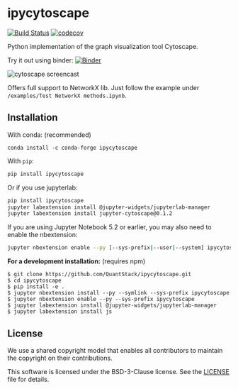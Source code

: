 # ipycytoscape

[![Build Status](https://travis-ci.org/Quantstack/ipycytoscape.svg?branch=master)](https://travis-ci.org/Quantstack/ipycytoscape)
[![codecov](https://codecov.io/gh/Quantstack/ipycytoscape/branch/master/graph/badge.svg)](https://codecov.io/gh/Quantstack/ipycytoscape)

Python implementation of the graph visualization tool Cytoscape.

Try it out using binder: [![Binder](https://mybinder.org/badge_logo.svg)](https://mybinder.org/v2/gh/QuantStack/ipycytoscape/stable?filepath=examples)

![cytoscape screencast](https://user-images.githubusercontent.com/17600982/76328068-bbbbcf00-62e2-11ea-93ed-01ba392ac50c.gif)

Offers full support to NetworkX lib. Just follow the example under `/examples/Test NetworkX methods.ipynb`.

## Installation

With conda: (recommended)

```
conda install -c conda-forge ipycytoscape
```

With `pip`:

```bash
pip install ipycytoscape
```

Or if you use jupyterlab:

```bash
pip install ipycytoscape
jupyter labextension install @jupyter-widgets/jupyterlab-manager
jupyter labextension install jupyter-cytoscape@0.1.2
```

If you are using Jupyter Notebook 5.2 or earlier, you may also need to enable
the nbextension:
```bash
jupyter nbextension enable --py [--sys-prefix|--user|--system] ipycytoscape
```

**For a development installation:** (requires npm)

```
$ git clone https://github.com/QuantStack/ipycytoscape.git
$ cd ipycytoscape
$ pip install -e .
$ jupyter nbextension install --py --symlink --sys-prefix ipycytoscape
$ jupyter nbextension enable --py --sys-prefix ipycytoscape
$ jupyter labextension install @jupyter-widgets/jupyterlab-manager
$ jupyter labextension install js
```

## License

We use a shared copyright model that enables all contributors to maintain the
copyright on their contributions.

This software is licensed under the BSD-3-Clause license. See the
[LICENSE](LICENSE) file for details.
